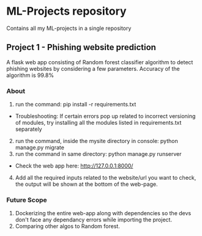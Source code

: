 # ML-Projects repository

Contains all my ML-projects in a single repository

## Project 1 - Phishing website prediction

A flask web app consisting of Random forest classifier algorithm to detect phishing websites by considering a few parameters.
Accuracy of the algorithm is 99.8%

### About

1. run the command: pip install -r requirements.txt
-  Troubleshooting: If certain errors pop up related to incorrect versioning of modules, try installing all the modules listed in requirements.txt separately
2. run the command, inside the mysite directory in console: python manage.py migrate
3. run the command in same directory: python manage.py runserver
-  Check the web app here: http://127.0.0.1:8000/
4. Add all the required inputs related to the website/url you want to check, the output will be shown at the bottom of the web-page.

### Future Scope

1. Dockerizing the entire web-app along with dependencies so the devs don't face any dependancy errors while importing the project.
2. Comparing other algos to Random forest.